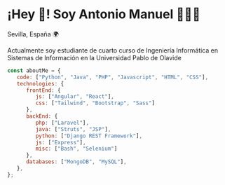 # ¡Hey 👋! Soy Antonio Manuel 👨🏻‍💻

Sevilla, España 🌍

Actualmente soy estudiante de cuarto curso de Ingeniería Informática en Sistemas de Información en la Universidad Pablo de Olavide

```javascript
const aboutMe = {
   code: ["Python", "Java", "PHP", "Javascript", "HTML", "CSS"],
   technologies: {
      frontEnd: {
         js: ["Angular", "React"],
         css: ["Tailwind", "Bootstrap", "Sass"]
      },
      backEnd: {
         php: ["Laravel"],
         java: ["Struts", "JSP"],
         python: ["Django REST Framework"],
         js: ["Express"],
         misc: ["Bash", "Selenium"]
      },
      databases: ["MongoDB", "MySQL"],
   },
};
```
